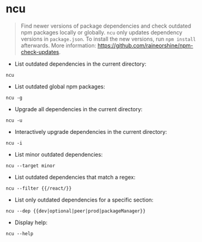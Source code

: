 # ncu

> Find newer versions of package dependencies and check outdated npm packages locally or globally.
> `ncu` only updates dependency versions in `package.json`. To install the new versions, run `npm install` afterwards.
> More information: <https://github.com/raineorshine/npm-check-updates>.

- List outdated dependencies in the current directory:

`ncu`

- List outdated global npm packages:

`ncu -g`

- Upgrade all dependencies in the current directory:

`ncu -u`

- Interactively upgrade dependencies in the current directory:

`ncu -i`

- List minor outdated dependencies:

`ncu --target minor`

- List outdated dependencies that match a regex:

`ncu --filter {{/react/}}`

- List only outdated dependencies for a specific section:

`ncu --dep {{dev|optional|peer|prod|packageManager}}`

- Display help:

`ncu --help`
